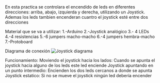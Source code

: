 En esta practica se controlara el encendido de leds en diferentes direcciones: arriba, abajo, izquierda y derecha, utilizando un Joystick. 
Ademas los leds tambien encenderan cuantro el joystick esté entre dos direcciones 

Material que se va a utilizar:
1.-Arduino 
2.-Joystick analógico
3.- 4 LEDs
4.-4 resistencias
5.-6 jumpers macho-macho
6.-4 jumpers hembra-macho
7.-Protoboard

Diagrama de conexión
![Joystick diagrama](https://github.com/user-attachments/assets/e070aa07-6c5d-405b-81be-fa97c6153395)

Funcionamiento:
Moviendo el joystick hacia los lados: Cuando se apunta el joystick hacia alguno de los leds este led enciende
Joystick apuntando en un punto intermedio: Encienden los dos leds cercanos a donde se apunta
Joystick estatico: Si no se mueve el joystick ningún led debería encender


